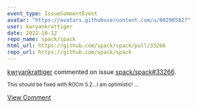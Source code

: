 ```yaml
---
event_type: IssueCommentEvent
avatar: "https://avatars.githubusercontent.com/u/80296582?"
user: kwryankrattiger
date: 2022-10-12
repo_name: spack/spack
html_url: https://github.com/spack/spack/pull/33266
repo_url: https://github.com/spack/spack
---
```


<a href='https://github.com/kwryankrattiger' target='_blank'>kwryankrattiger</a> commented on issue <a href='https://github.com/spack/spack/pull/33266' target='_blank'>spack/spack#33266</a>.

<small>This _should_ be fixed with ROCm 5.2...I am optimistic! ...</small>

<a href='https://github.com/spack/spack/pull/33266' target='_blank'>View Comment</a>